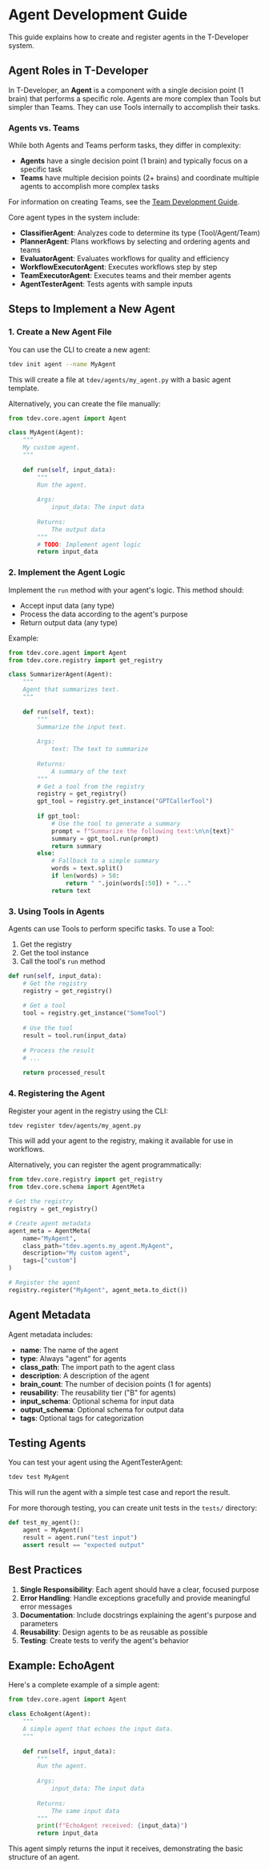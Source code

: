 # Agent Development Guide

This guide explains how to create and register agents in the T-Developer system.

## Agent Roles in T-Developer

In T-Developer, an **Agent** is a component with a single decision point (1 brain) that performs a specific role. Agents are more complex than Tools but simpler than Teams. They can use Tools internally to accomplish their tasks.

### Agents vs. Teams

While both Agents and Teams perform tasks, they differ in complexity:

- **Agents** have a single decision point (1 brain) and typically focus on a specific task
- **Teams** have multiple decision points (2+ brains) and coordinate multiple agents to accomplish more complex tasks

For information on creating Teams, see the [Team Development Guide](TEAMS.md).

Core agent types in the system include:

- **ClassifierAgent**: Analyzes code to determine its type (Tool/Agent/Team)
- **PlannerAgent**: Plans workflows by selecting and ordering agents and teams
- **EvaluatorAgent**: Evaluates workflows for quality and efficiency
- **WorkflowExecutorAgent**: Executes workflows step by step
- **TeamExecutorAgent**: Executes teams and their member agents
- **AgentTesterAgent**: Tests agents with sample inputs

## Steps to Implement a New Agent

### 1. Create a New Agent File

You can use the CLI to create a new agent:

```bash
tdev init agent --name MyAgent
```

This will create a file at `tdev/agents/my_agent.py` with a basic agent template.

Alternatively, you can create the file manually:

```python
from tdev.core.agent import Agent

class MyAgent(Agent):
    """
    My custom agent.
    """
    
    def run(self, input_data):
        """
        Run the agent.
        
        Args:
            input_data: The input data
            
        Returns:
            The output data
        """
        # TODO: Implement agent logic
        return input_data
```

### 2. Implement the Agent Logic

Implement the `run` method with your agent's logic. This method should:

- Accept input data (any type)
- Process the data according to the agent's purpose
- Return output data (any type)

Example:

```python
from tdev.core.agent import Agent
from tdev.core.registry import get_registry

class SummarizerAgent(Agent):
    """
    Agent that summarizes text.
    """
    
    def run(self, text):
        """
        Summarize the input text.
        
        Args:
            text: The text to summarize
            
        Returns:
            A summary of the text
        """
        # Get a tool from the registry
        registry = get_registry()
        gpt_tool = registry.get_instance("GPTCallerTool")
        
        if gpt_tool:
            # Use the tool to generate a summary
            prompt = f"Summarize the following text:\n\n{text}"
            summary = gpt_tool.run(prompt)
            return summary
        else:
            # Fallback to a simple summary
            words = text.split()
            if len(words) > 50:
                return " ".join(words[:50]) + "..."
            return text
```

### 3. Using Tools in Agents

Agents can use Tools to perform specific tasks. To use a Tool:

1. Get the registry
2. Get the tool instance
3. Call the tool's `run` method

```python
def run(self, input_data):
    # Get the registry
    registry = get_registry()
    
    # Get a tool
    tool = registry.get_instance("SomeTool")
    
    # Use the tool
    result = tool.run(input_data)
    
    # Process the result
    # ...
    
    return processed_result
```

### 4. Registering the Agent

Register your agent in the registry using the CLI:

```bash
tdev register tdev/agents/my_agent.py
```

This will add your agent to the registry, making it available for use in workflows.

Alternatively, you can register the agent programmatically:

```python
from tdev.core.registry import get_registry
from tdev.core.schema import AgentMeta

# Get the registry
registry = get_registry()

# Create agent metadata
agent_meta = AgentMeta(
    name="MyAgent",
    class_path="tdev.agents.my_agent.MyAgent",
    description="My custom agent",
    tags=["custom"]
)

# Register the agent
registry.register("MyAgent", agent_meta.to_dict())
```

## Agent Metadata

Agent metadata includes:

- **name**: The name of the agent
- **type**: Always "agent" for agents
- **class_path**: The import path to the agent class
- **description**: A description of the agent
- **brain_count**: The number of decision points (1 for agents)
- **reusability**: The reusability tier ("B" for agents)
- **input_schema**: Optional schema for input data
- **output_schema**: Optional schema for output data
- **tags**: Optional tags for categorization

## Testing Agents

You can test your agent using the AgentTesterAgent:

```bash
tdev test MyAgent
```

This will run the agent with a simple test case and report the result.

For more thorough testing, you can create unit tests in the `tests/` directory:

```python
def test_my_agent():
    agent = MyAgent()
    result = agent.run("test input")
    assert result == "expected output"
```

## Best Practices

1. **Single Responsibility**: Each agent should have a clear, focused purpose
2. **Error Handling**: Handle exceptions gracefully and provide meaningful error messages
3. **Documentation**: Include docstrings explaining the agent's purpose and parameters
4. **Reusability**: Design agents to be as reusable as possible
5. **Testing**: Create tests to verify the agent's behavior

## Example: EchoAgent

Here's a complete example of a simple agent:

```python
from tdev.core.agent import Agent

class EchoAgent(Agent):
    """
    A simple agent that echoes the input data.
    """
    
    def run(self, input_data):
        """
        Run the agent.
        
        Args:
            input_data: The input data
            
        Returns:
            The same input data
        """
        print(f"EchoAgent received: {input_data}")
        return input_data
```

This agent simply returns the input it receives, demonstrating the basic structure of an agent.